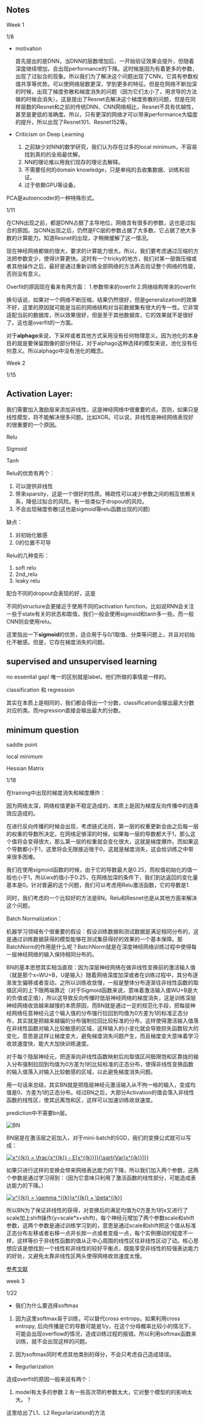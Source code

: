## Notes

Week 1

1/8

- motivation

    首先提出的是DNN，当DNN的层数增加后，一开始验证效果会提升，但随着深度继续增加，会出现performance的下降。这时候是因为有着更多的参数，出现了过拟合的现象。所以我们为了解决这个问题出现了CNN，它具有参数权值共享等优势。可以使网络层数更深，学到更多的特征。但是在网络不断加深的时候，出现了梯度弥散和梯度消失的问题（因为它们太小了，用求导的方法做的时候会消失）。这是提出了Resnet去解决这个梯度弥散的问题，但是在同样层数的Resnet和之前的传统DNN、CNN网络相比，Resnet不具有优越性，甚至是更低的准确度。所以，只有更深的网络才可以带来performance大幅度的提升，所以出现了Resnet101、Resnet152等。
    
- Criticism on Deep Learning

    1.  之前缺少对NN的数学研究，我们认为存在过多的local minimum，不容易找到真的的全局最优解。
    2.  NN的理论难以用我们现存的理论去解释。
    3.  不需要任何的domain knowledge，只是单纯的去收集数据、训练和验证。
    4. 过于依赖GPU等设备。

PCA是autoencoder的一种特殊形式。

1/11

在CNN出现之前，都是DNN占据了主导地位，网络含有很多的参数，这也是过拟合的原因。当CNN出现之后，仍然是FC层的参数占据了大多数，它占据了绝大多数的计算能力。知道Resnet的出现，才稍微缓解了这一情况。

现在神经网络都做的很大，要求的计算能力很大。所以，我们要考虑通过压缩的方法把参数变少，使得计算更快。这时有一个tricky的地方，我们对某一层做压缩或者其他操作之后，最好是通过重新训练全部网络的方法再去验证整个网络的性能，否则没有意义。

Overfit的原因现在看来有两方面：
1.参数带来的overfit
2.网络结构带来的overfit

换句话说，如果对一个网络不断压缩，结果仍然很好，但是generalization的效果不好，这里的原因就可能是当前的网络结构对当前数据集有很大的专一性。它非常适配当前的数据库，所以效果很好，但是至于其他数据库，它的效果就不是很好了。这也是overfit的一方面。

对于**alphago**来说，下采样或者其他方式采用没有任何物理意义。因为池化的本身目的就是要保留图像的部分特征，对于alphago这种选择的模型来说，池化没有任何意义。所以alphago中没有池化的概念。

Week 2

1/15

## Activation Layer:

我们需要加入激励层来添加非线性，这是神经网络中很重要的点。否则，如果只是线性模型，将不能解决很多问题。比如XOR。可以说，非线性是神经网络表现好的很重要的一个原因。

Relu

Sigmoid

Tanh

Relu的优势有两个：

1. 可以提供非线性
2. 带来sparsity，这是一个很好的性质。稀疏性可以减少参数之间的相互依赖关系，降低过拟合的风险。有一些类似于dropout的风险。
3. 不会出现梯度弥散(这也是sigmoid等relu函数出现的问题)

缺点：

1. 对初始化敏感
2. 0的位置不可导

Relu的几种变形：

1. soft relu
2. 2nd_relu
3. leaky relu

配合不同的dropout会表现的好，这是

不同的structure会更接近于使用不同的activation function，比如说RNN会关注一些于state有关的状态和取值，我们一般会使用sigmoid和tanh多一些。而一般CNN则会使用relu。

这里指出一下**sigmoid**的优势，适合用于与0/1取值、分类等问题上，并且对初始化不敏感。但是，它存在梯度消失的问题。

## supervised and unsupervised learning

no essenital gap! 唯一的区别就是label，他们所做的事情是一样的。

classification 和 regression

其实在本质上是相同的，我们都会得出一个分数，classification会输出最大分数对应的类。而regression直接会输出最大的分数。



## minimum question

saddle point

local minimum

Hessian Matrix

1/18

在training中出现的梯度消失和梯度爆炸：

因为网络太深，网络权值更新不稳定造成的，本质上是因为梯度反向传播中的连乘效应造成的。

在进行反向传播的时候会出现，考虑链式法则，第一层的权重更新会由之后每一层的权重的导数所决定。在网络足够深的时候，如果每一层的导数都大于1，那么这个值将会变得很大，那么第一层的权重就会变化很大，这就是梯度爆炸。而如果这个导数都小于1，这里将会无限接近哦于0，这就是梯度消失，这会给训练之中带来很多困难。

我们在使用sigmoid函数的时候，由于它的导数最大是0.25，而权值初始化的值一般也小于1，所以wx的值小于0.25，在网络加深的条件下，我们到达返回的变化量基本是0。针对普遍的这个问题，我们可以考虑用Relu激活函数，它的导数是1.

同时，我们考虑的一个比较好的方法是BN。Relu和Resnet也是从其他方面来解决这个问题。

Batch Normalization：

机器学习领域有个很重要的假设：假设训练数据和测试数据是满足相同分布的，这是通过训练数据获得的模型能够在测试集获得好的效果的一个基本保障。那BatchNorm的作用是什么呢？BatchNorm就是在深度神经网络训练过程中使得每一层神经网络的输入保持相同分布的。

BN的基本思想其实相当直观：因为深层神经网络在做非线性变换前的激活输入值（就是那个x=WU+B，U是输入）随着网络深度加深或者在训练过程中，其分布逐渐发生偏移或者变动，之所以训练收敛慢，一般是整体分布逐渐往非线性函数的取值区间的上下限两端靠近（对于Sigmoid函数来说，意味着激活输入值WU+B是大的负值或正值），所以这导致反向传播时低层神经网络的梯度消失，这是训练深层神经网络收敛越来越慢的本质原因，而BN就是通过一定的规范化手段，把每层神经网络任意神经元这个输入值的分布强行拉回到均值为0方差为1的标准正态分布，其实就是把越来越偏的分布强制拉回比较标准的分布，这样使得激活输入值落在非线性函数对输入比较敏感的区域，这样输入的小变化就会导致损失函数较大的变化，意思是这样让梯度变大，避免梯度消失问题产生，而且梯度变大意味着学习收敛速度快，能大大加快训练速度。

对于每个隐层神经元，把逐渐向非线性函数映射后向取值区间极限饱和区靠拢的输入分布强制拉回到均值为0方差为1的比较标准的正态分布，使得非线性变换函数的输入值落入对输入比较敏感的区域，以此避免梯度消失问题。

用一句话来总结，其实BN就是把隐层神经元激活输入从不拘一格的输入，变成均值是0、方差为1的正态分布。经过BN之后，大部分Activation的值会落入非线性函数的线性区，使其远离饱和区，这样可以加速训练收敛速度。

prediction中不需要bn层。

![BN](https://raw.githubusercontent.com/liuyaqiao/Learning-Note/master/BN.png)

BN层是在激活层之前加入，对于mini-batch的SGD，我们的变换公式就可以写成：

<a href="https://www.codecogs.com/eqnedit.php?latex=x^{(k)}&space;=&space;\frac{x^{(k)}&space;-&space;E[x^{(k)}]}{\sqrt{Var[x^{(k)}]}}" target="_blank"><img src="https://latex.codecogs.com/gif.latex?x^{(k)}&space;=&space;\frac{x^{(k)}&space;-&space;E[x^{(k)}]}{\sqrt{Var[x^{(k)}]}}" title="x^{(k)} = \frac{x^{(k)} - E[x^{(k)}]}{\sqrt{Var[x^{(k)}]}}" /></a>

如果只进行这样的变换会带来网络表达能力的下降，所以我们加入两个参数，这两个参数是通过学习得到：（因为它意味只利用了激活函数的线性部分，可能造成表达能力的下降。）

<a href="https://www.codecogs.com/eqnedit.php?latex=y^{(k)}&space;=&space;\gamma&space;^{(k)}x^{(k)}&space;&plus;&space;\beta^{(k)}" target="_blank"><img src="https://latex.codecogs.com/gif.latex?y^{(k)}&space;=&space;\gamma&space;^{(k)}x^{(k)}&space;&plus;&space;\beta^{(k)}" title="y^{(k)} = \gamma ^{(k)}x^{(k)} + \beta^{(k)}" /></a>

所以BN为了保证非线性的获得，对变换后的满足均值为0方差为1的x又进行了scale加上shift操作(y=scale*x+shift)，每个神经元增加了两个参数scale和shift参数，这两个参数是通过训练学习到的，意思是通过scale和shift把这个值从标准正态分布左移或者右移一点并长胖一点或者变瘦一点，每个实例挪动的程度不一样，这样等价于非线性函数的值从正中心周围的线性区往非线性区动了动。核心思想应该是想找到一个线性和非线性的较好平衡点，既能享受非线性的较强表达能力的好处，又避免太靠非线性区两头使得网络收敛速度太慢。

[参考文献](https://www.cnblogs.com/guoyaohua/p/8724433.html)

week 3

1/22

- 我们为什么要选择softmax

1. 因为这里softmax易于训练，可以替代cross entropy。如果利用cross entropy, 后向传播是它的导数可能是1/y，在这个分母概率比较小的情况下，可能会出现overflow的情况，造成训练过程的报错。所以利用softmax函数来训练，就不会出现这样的问题。

2. 因为softmax同时考虑其他类别的得分，不会只考虑自己造成错误。

- Regurlarization

造成overfit的原因一般来说有两个：

1. model有太多的参数
2.有一些高次项的参数太大，它对整个模型的的影响太大。？

这里给出了L1、L2 Regurlarization的方法

